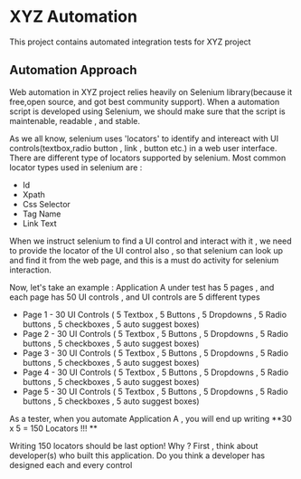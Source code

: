 # XYZ Automation
This project contains automated integration tests for XYZ project

## Automation Approach
Web automation in XYZ project relies heavily on Selenium library(because it free,open source, and got best community support). 
When a automation script is developed using Selenium, we should make sure that the script is maintenable, readable , and stable.

As we all know, selenium uses 'locators' to identify and intereact with UI controls(textbox,radio button , link , button etc.) in a web user interface. There are different type of locators supported by selenium.
Most common locator types used in selenium are :
* Id
* Xpath
* Css Selector
* Tag Name
* Link Text

When we instruct selenium to find a UI control and interact with it , we need to provide the locator of the UI control also , so that selenium can look up and find it from the web page, and this is a must do activity for selenium interaction.

Now, let's take an example :
Application A under test has 5 pages , and each page has 50 UI controls , and UI controls are 5 different types
* Page 1 - 30 UI Controls ( 5 Textbox , 5 Buttons , 5 Dropdowns , 5 Radio buttons , 5 checkboxes , 5 auto suggest boxes)
* Page 2 - 30 UI Controls ( 5 Textbox , 5 Buttons , 5 Dropdowns , 5 Radio buttons , 5 checkboxes , 5 auto suggest boxes)
* Page 3 - 30 UI Controls ( 5 Textbox , 5 Buttons , 5 Dropdowns , 5 Radio buttons , 5 checkboxes , 5 auto suggest boxes)
* Page 4 - 30 UI Controls ( 5 Textbox , 5 Buttons , 5 Dropdowns , 5 Radio buttons , 5 checkboxes , 5 auto suggest boxes)
* Page 5 - 30 UI Controls ( 5 Textbox , 5 Buttons , 5 Dropdowns , 5 Radio buttons , 5 checkboxes , 5 auto suggest boxes)

As a tester, when you automate Application A , you will end up writing **30 x  5 = 150 Locators !!! **

Writing 150 locators should be last option! Why ?
First , think about developer(s) who built this application. Do you think a developer has designed each and every control












